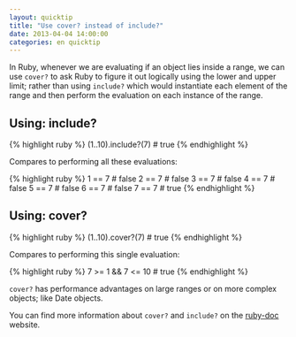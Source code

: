 ```yaml
---
layout: quicktip
title: "Use cover? instead of include?"
date: 2013-04-04 14:00:00
categories: en quicktip
---
```


In Ruby, whenever we are evaluating if an object lies inside a range, we can use `cover?` to ask Ruby to figure it out logically using the lower and upper limit; rather than using `include?` which would instantiate each element of the range and then perform the evaluation on each instance of the range.

Using: include?
-----------------------


{% highlight ruby %}
(1..10).include?(7)      # true
{% endhighlight %}

Compares to performing all these evaluations:

{% highlight ruby %}
1 == 7     # false
2 == 7     # false
3 == 7     # false
4 == 7     # false
5 == 7     # false
6 == 7     # false
7 == 7     # true
{% endhighlight %}

Using: cover?
--------------------


{% highlight ruby %}
(1..10).cover?(7)      # true
{% endhighlight %}

Compares to performing this single evaluation:

{% highlight ruby %}
7 >= 1 && 7 <= 10      # true
{% endhighlight %}

`cover?` has performance advantages on large ranges or on more complex objects; like Date objects.

You can find more information about `cover?` and `include?` on the [ruby-doc][ruby-doc] website.

[ruby-doc]: http://www.ruby-doc.org/core-1.9.3/Range.html#method-i-cover-3F
